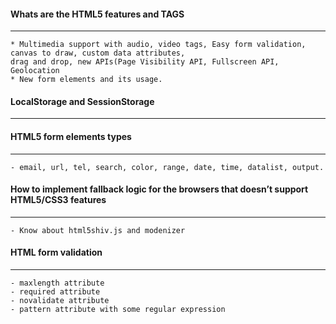 

#### Whats are the HTML5 features and TAGS
---------------------------------------------------------------
	
	* Multimedia support with audio, video tags, Easy form validation, canvas to draw, custom data attributes, 
	drag and drop, new APIs(Page Visibility API, Fullscreen API, Geolocation
	* New form elements and its usage.
	
#### LocalStorage and SessionStorage
---------------------------------------------------------------

#### HTML5 form elements types
---------------------------------------------------------------
	- email, url, tel, search, color, range, date, time, datalist, output.

#### How to implement fallback logic for the browsers that doesn’t support HTML5/CSS3 features
---------------------------------------------------------------
	- Know about html5shiv.js and modenizer 

#### HTML form validation
---------------------------------------------------------------
	- maxlength attribute
	- required attribute
	- novalidate attribute
	- pattern attribute with some regular expression
